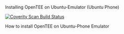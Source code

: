 Installing OpenTEE on Ubuntu-Emulator (Ubuntu Phone)

<a href="https://scan.coverity.com/projects/1nquisit0r-ubuntu-phone">
  <img alt="Coverity Scan Build Status"
       src="https://scan.coverity.com/projects/6776/badge.svg"/>
</a>

How to install OpenTEE on Ubuntu-Phone Emulator
